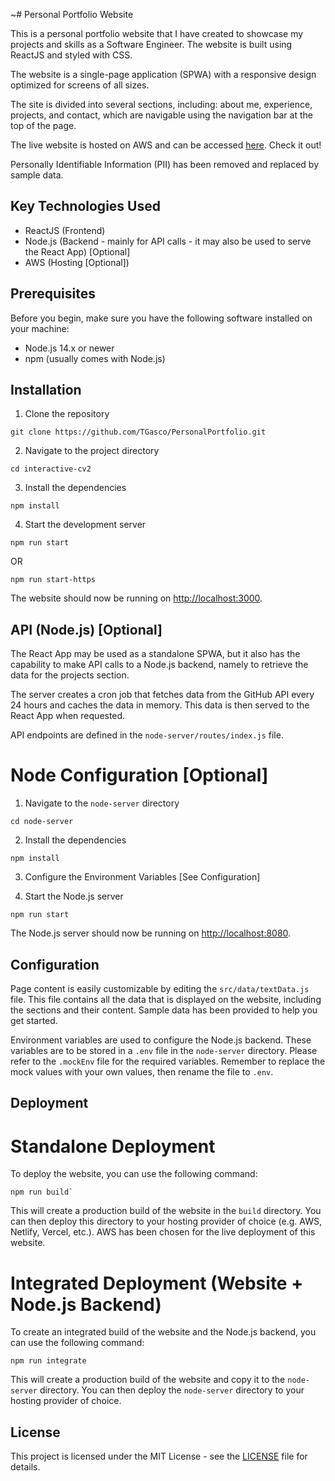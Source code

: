 ~# Personal Portfolio Website

This is a personal portfolio website that I have created to showcase my projects and skills as a Software Engineer. The website is built using ReactJS and styled with CSS.

The website is a single-page application (SPWA) with a responsive design optimized for screens of all sizes. 

The site is divided into several sections, including:  about me, experience, projects, and contact, which are navigable using the navigation bar at the top of the page.

The live website is hosted on AWS and can be accessed [here](https://thomasgascoyne.com/home). Check it out!

Personally Identifiable Information (PII) has been removed and replaced by sample data.

## Key Technologies Used
- ReactJS (Frontend)
- Node.js (Backend - mainly for API calls - it may also be used to serve the React App) [Optional]
- AWS (Hosting [Optional])

## Prerequisites

Before you begin, make sure you have the following software installed on your machine:

- Node.js 14.x or newer
- npm (usually comes with Node.js)

## Installation

1. Clone the repository

```
git clone https://github.com/TGasco/PersonalPortfolio.git
```

2. Navigate to the project directory

```
cd interactive-cv2
```

3. Install the dependencies

```
npm install
```

4. Start the development server

```
npm run start
```

OR

```
npm run start-https
```

The website should now be running on [http://localhost:3000](http://localhost:3000).

## API (Node.js) [Optional]

The React App may be used as a standalone SPWA, but it also has the capability to make API calls to a Node.js backend, namely to retrieve the data for the projects section.

The server creates a cron job that fetches data from the GitHub API every 24 hours and caches the data in memory. This data is then served to the React App when requested.

API endpoints are defined in the `node-server/routes/index.js` file.

# Node Configuration [Optional]

1. Navigate to the `node-server` directory

```
cd node-server
```

2. Install the dependencies

```
npm install
```

3. Configure the Environment Variables [See Configuration]

4. Start the Node.js server

```
npm run start
```

The Node.js server should now be running on [http://localhost:8080](http://localhost:8080).

## Configuration

Page content is easily customizable by editing the `src/data/textData.js` file. This file contains all the data that is displayed on the website, including the sections and their content. Sample data has been provided to help you get started.

Environment variables are used to configure the Node.js backend. These variables are to be stored in a `.env` file in the `node-server` directory. Please refer to the `.mockEnv` file for the required variables.
Remember to replace the mock values with your own values, then rename the file to `.env`.

## Deployment

# Standalone Deployment
To deploy the website, you can use the following command:

```
npm run build`
```

This will create a production build of the website in the `build` directory. You can then deploy this directory to your hosting provider of choice (e.g. AWS, Netlify, Vercel, etc.). AWS has been chosen for the live deployment of this website.


# Integrated Deployment (Website + Node.js Backend)
To create an integrated build of the website and the Node.js backend, you can use the following command:

```
npm run integrate
```

This will create a production build of the website and copy it to the `node-server` directory. You can then deploy the `node-server` directory to your hosting provider of choice.

## License

This project is licensed under the MIT License - see the [LICENSE](LICENSE) file for details.